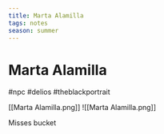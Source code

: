 ```yaml
---
title: Marta Alamilla
tags: notes
season: summer
---
```

 
# Marta Alamilla
#npc #delios #theblackportrait  

[[Marta Alamilla.png]]
![[Marta Alamilla.png]]

Misses bucket
